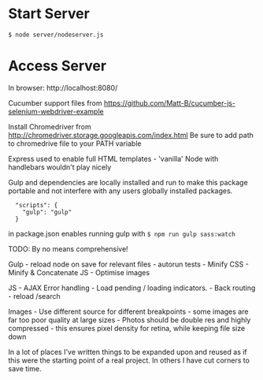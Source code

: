 # Start Server

`$ node server/nodeserver.js`

# Access Server

In browser:
http://localhost:8080/

Cucumber support files from
https://github.com/Matt-B/cucumber-js-selenium-webdriver-example

Install Chromedriver from http://chromedriver.storage.googleapis.com/index.html
Be sure to add path to chromedrive file to your PATH variable

Express used to enable full HTML templates - 'vanilla' Node with handlebars wouldn't play nicely

Gulp and dependencies are locally installed and run to make this package portable and not interfere with any users globally installed packages.

```
  "scripts": {
    "gulp": "gulp"
  }
```
in package.json enables running gulp with `$ npm run gulp sass:watch`

TODO: By no means comprehensive!

Gulp - reload node on save for relevant files - autorun tests
     - Minify CSS
     - Minify & Concatenate JS
     - Optimise images

JS   - AJAX Error handling
     - Load pending / loading indicators.
     - Back routing - reload /search

Images - Use different source for different breakpoints - some images are far too poor quality at large sizes
       - Photos should be double res and highly compressed - this ensures pixel density for retina, while keeping file size down

In a lot of places I've written things to be expanded upon and reused as if this were the starting point of a real project. In others I have cut corners to save time.
